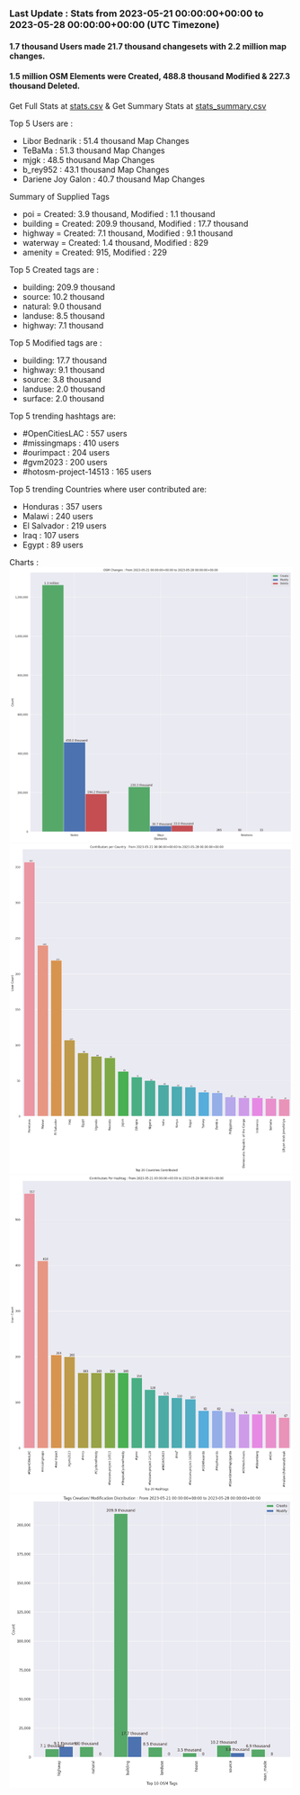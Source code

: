 ### Last Update : Stats from 2023-05-21 00:00:00+00:00 to 2023-05-28 00:00:00+00:00 (UTC Timezone)

#### 1.7 thousand Users made 21.7 thousand changesets with 2.2 million map changes.
#### 1.5 million OSM Elements were Created, 488.8 thousand Modified & 227.3 thousand Deleted.
Get Full Stats at [stats.csv](/stats/hotosm/Weekly/stats.csv)
 & Get Summary Stats at [stats_summary.csv](/stats/hotosm/Weekly/stats_summary.csv)

Top 5 Users are : 
- Libor Bednarik : 51.4 thousand Map Changes
- TeBaMa : 51.3 thousand Map Changes
- mjgk : 48.5 thousand Map Changes
- b_rey952 : 43.1 thousand Map Changes
- Dariene Joy Galon : 40.7 thousand Map Changes

Summary of Supplied Tags
- poi = Created: 3.9 thousand, Modified : 1.1 thousand
- building = Created: 209.9 thousand, Modified : 17.7 thousand
- highway = Created: 7.1 thousand, Modified : 9.1 thousand
- waterway = Created: 1.4 thousand, Modified : 829
- amenity = Created: 915, Modified : 229


Top 5 Created tags are :
- building: 209.9 thousand
- source: 10.2 thousand
- natural: 9.0 thousand
- landuse: 8.5 thousand
- highway: 7.1 thousand


Top 5 Modified tags are :
- building: 17.7 thousand
- highway: 9.1 thousand
- source: 3.8 thousand
- landuse: 2.0 thousand
- surface: 2.0 thousand


Top 5 trending hashtags are:
- #OpenCitiesLAC : 557 users
- #missingmaps : 410 users
- #ourimpact : 204 users
- #gvm2023 : 200 users
- #hotosm-project-14513 : 165 users


Top 5 trending Countries where user contributed are:
- Honduras : 357 users
- Malawi : 240 users
- El Salvador : 219 users
- Iraq : 107 users
- Egypt : 89 users


 Charts : 
![Alt text](./stats_osm_changes.png) 
![Alt text](./stats_users_per_country.png) 
![Alt text](./stats_users_per_hashtag.png) 
![Alt text](./stats_tags.png) 
